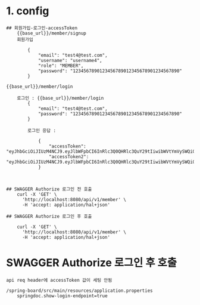 # 1. config


	## 회원가입-로그인-accessToken
		{{base_url}}/member/signup
		회원가입

			{
				"email": "test4@test.com",
				"username": "username4",
				"role": "MEMBER",
			    "password": "1234567890123456789012345678901234567890"
			}

	{{base_url}}/member/login

		로그인 : {{base_url}}/member/login
			{
				"email": "test4@test.com",
			    "password": "1234567890123456789012345678901234567890"
			}

			로그인 응답 :

				{
				    "accessToken": "eyJhbGciOiJIUzM4NCJ9.eyJlbWFpbCI6InRlc3Q0QHRlc3QuY29tIiwibWVtYmVySWQiOjIsImlhdCI6MTcxMjg5NzU0NCwiZXhwIjoxNzk5Mjk3NTQ0fQ.LjtUrxWgFConbk5TcoJPbmcHHwc_MgEbyLzRNePHlZ9x9TEYZLrSIDhjGi93nDWm",
				    "accessToken2": "eyJhbGciOiJIUzM4NCJ9.eyJlbWFpbCI6InRlc3Q0QHRlc3QuY29tIiwibWVtYmVySWQiOjIsImlhdCI6MTcxMjg5NzU0NCwiZXhwIjoxNzk5Mjk3NTQ0fQ.LjtUrxWgFConbk5TcoJPbmcHHwc_MgEbyLzRNePHlZ9x9TEYZLrSIDhjGi93nDWm"
				}



	## SWAGGER Authorize 로그인 전 호출
		curl -X 'GET' \
		  'http://localhost:8080/api/v1/member' \
		  -H 'accept: application/hal+json'

	## SWAGGER Authorize 로그인 후 호출

		curl -X 'GET' \
		  'http://localhost:8080/api/v1/member' \
		  -H 'accept: application/hal+json'

# SWAGGER Authorize 로그인 후 호출
	api req header에 accessToken 값이 세팅 안됨

	/spring-board/src/main/resources/application.properties
		springdoc.show-login-endpoint=true

#
#
#
#
#
#
#
#
#
#
#
#
#
#
#
#
#
#
#
#
#
#
#
#
#
#
#
#